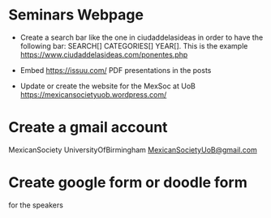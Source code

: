 

# Seminars Webpage

* Create a search bar like the one in ciudaddelasideas in order to have the following
bar: SEARCH[]  CATEGORIES[] YEAR[]. This is the example https://www.ciudaddelasideas.com/ponentes.php

* Embed https://issuu.com/ PDF presentations in the posts

* Update or create  the website for the MexSoc at UoB https://mexicansocietyuob.wordpress.com/


# Create a gmail account
MexicanSociety
UniversityOfBirmingham
MexicanSocietyUoB@gmail.com

# Create google form or doodle form
for the speakers 
